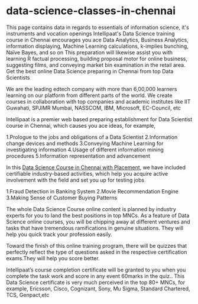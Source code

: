 # data-science-classes-in-chennai
This page contains data in regards to essentials of information science, it's instruments and vocation openings
Intellipaat's Data Science training course in Chennai encourages you ace Data Analytics, Business Analytics, information displaying, Machine Learning calculations, k-implies bunching, Naïve Bayes, and so on This preparation will likewise assist you with learning R factual processing, building proposal motor for online business, suggesting films, and conveying market bin examination in the retail area. Get the best online Data Science preparing in Chennai from top Data Scientists

We are the leading edtech company with more than 6,00,000 learners learning on our platform from different parts of the world. We create courses in collaboration with top companies and academic institutes like IIT Guwahati, SPJIMR Mumbai, NASSCOM, IBM, Microsoft, EC-Council, etc

Intellipaat is a premier web based preparing establishment for Data Scientist course in Chennai, which causes you ace ideas, for example, 

1.Prologue to the jobs and obligations of a Data Scientist 
2.Information change devices and methods 
3.Conveying Machine Learning for investigating information 
4.Usage of different information mining procedures 
5.Information representation and advancement


In this <a href="https://intellipaat.com/data-scientist-course-training-chennai/">Data Science Course in Chennai with Placement</a>, we have included certifiable industry-based activities, which help you acquire active involvement with the field and set you up for testing jobs

1.Fraud Detection in Banking System
2.Movie Recommendation Engine
3.Making Sense of Customer Buying Patterns

The whole Data Science Course online content is planned by industry experts for you to land the best positions in top MNCs. As a feature of Data Science online courses, you will be chipping away at different ventures and tasks that have tremendous ramifications in genuine situations. They will help you quick track your profession easily.

Toward the finish of this online training program, there will be quizzes that perfectly reflect the type of questions asked in the respective certification exams.They will help you score better.

Intellipaat’s course completion certificate will be granted to you when you complete the task work and score in any event 60marks in the quiz.. This Data Science certificate is very much perceived in the top 80+ MNCs, for example, Ericsson, Cisco, Cognizant, Sony, Mu Sigma, Standard Chartered, TCS, Genpact,etc

